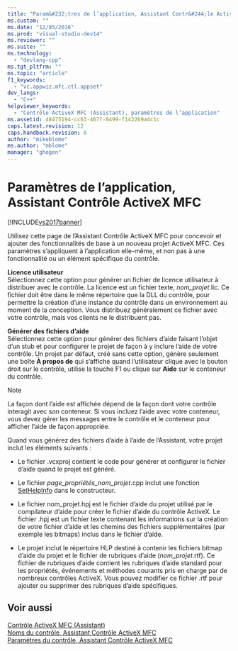 ```yaml
---
title: "Param&#232;tres de l’application, Assistant Contr&#244;le ActiveX&#160;MFC | Microsoft Docs"
ms.custom: ""
ms.date: "12/05/2016"
ms.prod: "visual-studio-dev14"
ms.reviewer: ""
ms.suite: ""
ms.technology: 
  - "devlang-cpp"
ms.tgt_pltfrm: ""
ms.topic: "article"
f1_keywords: 
  - "vc.appwiz.mfc.ctl.appset"
dev_langs: 
  - "C++"
helpviewer_keywords: 
  - "Contrôle ActiveX MFC (Assistant), paramètres de l’application"
ms.assetid: 48475194-cc63-467f-8499-f142269a4c1c
caps.latest.revision: 12
caps.handback.revision: 8
author: "mikeblome"
ms.author: "mblome"
manager: "ghogen"
---
```

# Param&#232;tres de l’application, Assistant Contr&#244;le ActiveX&#160;MFC
[!INCLUDE[vs2017banner](../../assembler/inline/includes/vs2017banner.md)]

Utilisez cette page de l’Assistant Contrôle ActiveX MFC pour concevoir et ajouter des fonctionnalités de base à un nouveau projet ActiveX MFC. Ces paramètres s’appliquent à l’application elle\-même, et non pas à une fonctionnalité ou un élément spécifique du contrôle.  
  
 **Licence utilisateur**  
 Sélectionnez cette option pour générer un fichier de licence utilisateur à distribuer avec le contrôle. La licence est un fichier texte, *nom\_projet*.lic. Ce fichier doit être dans le même répertoire que la DLL du contrôle, pour permettre la création d’une instance du contrôle dans un environnement au moment de la conception. Vous distribuez généralement ce fichier avec votre contrôle, mais vos clients ne le distribuent pas.  
  
 **Générer des fichiers d’aide**  
 Sélectionnez cette option pour générer des fichiers d’aide faisant l’objet d’un stub et pour configurer le projet de façon à y inclure l’aide de votre contrôle. Un projet par défaut, créé sans cette option, génère seulement une boîte **À propos de** qui s’affiche quand l’utilisateur clique avec le bouton droit sur le contrôle, utilise la touche F1 ou clique sur **Aide** sur le conteneur du contrôle.  
  
> [!NOTE]
>  La façon dont l’aide est affichée dépend de la façon dont votre contrôle interagit avec son conteneur. Si vous incluez l’aide avec votre conteneur, vous devez gérer les messages entre le contrôle et le conteneur pour afficher l’aide de façon appropriée.  
  
 Quand vous générez des fichiers d’aide à l’aide de l’Assistant, votre projet inclut les éléments suivants :  
  
-   Le fichier .vcxproj contient le code pour générer et configurer le fichier d’aide quand le projet est généré.  
  
-   Le fichier *page\_propriétés\_nom\_projet*.cpp inclut une fonction [SetHelpInfo](../Topic/COlePropertyPage::SetHelpInfo.md) dans le constructeur.  
  
-   Le fichier nom\_projet.hpj est le fichier d’aide du projet utilisé par le compilateur d’aide pour créer le fichier d’aide du contrôle ActiveX. Le fichier .hpj est un fichier texte contenant les informations sur la création de votre fichier d’aide et les chemins des fichiers supplémentaires \(par exemple les bitmaps\) inclus dans le fichier d’aide.  
  
-   Le projet inclut le répertoire HLP destiné à contenir les fichiers bitmap d’aide du projet et le fichier de rubriques d’aide \(*nom\_projet*.rtf\). Ce fichier de rubriques d’aide contient les rubriques d’aide standard pour les propriétés, événements et méthodes courants pris en charge par de nombreux contrôles ActiveX. Vous pouvez modifier ce fichier .rtf pour ajouter ou supprimer des rubriques d’aide spécifiques.  
  
## Voir aussi  
 [Contrôle ActiveX MFC \(Assistant\)](../../mfc/reference/mfc-activex-control-wizard.md)   
 [Noms du contrôle, Assistant Contrôle ActiveX MFC](../../mfc/reference/control-names-mfc-activex-control-wizard.md)   
 [Paramètres du contrôle, Assistant Contrôle ActiveX MFC](../../mfc/reference/control-settings-mfc-activex-control-wizard.md)